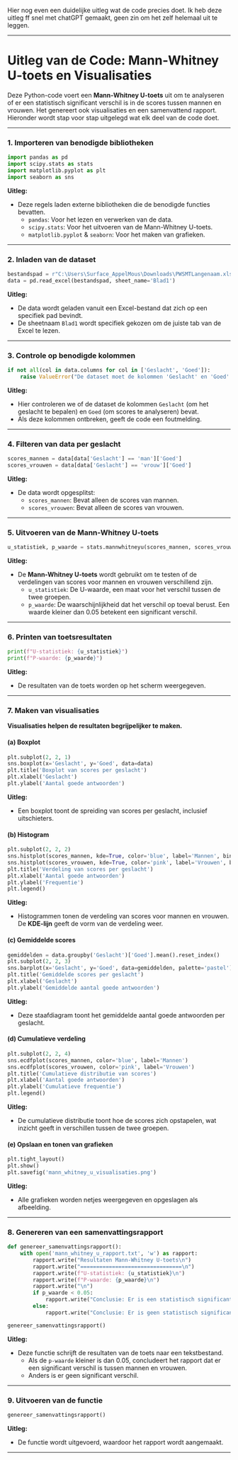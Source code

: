 Hier nog even een duidelijke uitleg wat de code precies doet. Ik heb deze uitleg ff snel met chatGPT gemaakt, geen zin om het zelf helemaal uit te leggen. 


---

# Uitleg van de Code: Mann-Whitney U-toets en Visualisaties

Deze Python-code voert een **Mann-Whitney U-toets** uit om te analyseren of er een statistisch significant verschil is in de scores tussen mannen en vrouwen. Het genereert ook visualisaties en een samenvattend rapport. Hieronder wordt stap voor stap uitgelegd wat elk deel van de code doet.

---

### 1. Importeren van benodigde bibliotheken
```python
import pandas as pd
import scipy.stats as stats
import matplotlib.pyplot as plt
import seaborn as sns
```
**Uitleg:** 
- Deze regels laden externe bibliotheken die de benodigde functies bevatten.
  - `pandas`: Voor het lezen en verwerken van de data.
  - `scipy.stats`: Voor het uitvoeren van de Mann-Whitney U-toets.
  - `matplotlib.pyplot` & `seaborn`: Voor het maken van grafieken.

---

### 2. Inladen van de dataset
```python
bestandspad = r"C:\Users\Surface_AppelMous\Downloads\PWSMTLangenaam.xlsx"
data = pd.read_excel(bestandspad, sheet_name='Blad1')
```
**Uitleg:** 
- De data wordt geladen vanuit een Excel-bestand dat zich op een specifiek pad bevindt. 
- De sheetnaam `Blad1` wordt specifiek gekozen om de juiste tab van de Excel te lezen.

---

### 3. Controle op benodigde kolommen
```python
if not all(col in data.columns for col in ['Geslacht', 'Goed']):
    raise ValueError("De dataset moet de kolommen 'Geslacht' en 'Goed' bevatten.")
```
**Uitleg:** 
- Hier controleren we of de dataset de kolommen `Geslacht` (om het geslacht te bepalen) en `Goed` (om scores te analyseren) bevat.
- Als deze kolommen ontbreken, geeft de code een foutmelding.

---

### 4. Filteren van data per geslacht
```python
scores_mannen = data[data['Geslacht'] == 'man']['Goed']
scores_vrouwen = data[data['Geslacht'] == 'vrouw']['Goed']
```
**Uitleg:** 
- De data wordt opgesplitst:
  - `scores_mannen`: Bevat alleen de scores van mannen.
  - `scores_vrouwen`: Bevat alleen de scores van vrouwen.

---

### 5. Uitvoeren van de Mann-Whitney U-toets
```python
u_statistiek, p_waarde = stats.mannwhitneyu(scores_mannen, scores_vrouwen, alternative='two-sided')
```
**Uitleg:** 
- De **Mann-Whitney U-toets** wordt gebruikt om te testen of de verdelingen van scores voor mannen en vrouwen verschillend zijn.
  - `u_statistiek`: De U-waarde, een maat voor het verschil tussen de twee groepen.
  - `p_waarde`: De waarschijnlijkheid dat het verschil op toeval berust. Een waarde kleiner dan 0.05 betekent een significant verschil.

---

### 6. Printen van toetsresultaten
```python
print(f"U-statistiek: {u_statistiek}")
print(f"P-waarde: {p_waarde}")
```
**Uitleg:** 
- De resultaten van de toets worden op het scherm weergegeven.

---

### 7. Maken van visualisaties
**Visualisaties helpen de resultaten begrijpelijker te maken.**

#### (a) Boxplot
```python
plt.subplot(2, 2, 1)
sns.boxplot(x='Geslacht', y='Goed', data=data)
plt.title('Boxplot van scores per geslacht')
plt.xlabel('Geslacht')
plt.ylabel('Aantal goede antwoorden')
```
**Uitleg:** 
- Een boxplot toont de spreiding van scores per geslacht, inclusief uitschieters.

#### (b) Histogram
```python
plt.subplot(2, 2, 2)
sns.histplot(scores_mannen, kde=True, color='blue', label='Mannen', bins=10, alpha=0.7)
sns.histplot(scores_vrouwen, kde=True, color='pink', label='Vrouwen', bins=10, alpha=0.7)
plt.title('Verdeling van scores per geslacht')
plt.xlabel('Aantal goede antwoorden')
plt.ylabel('Frequentie')
plt.legend()
```
**Uitleg:** 
- Histogrammen tonen de verdeling van scores voor mannen en vrouwen. De **KDE-lijn** geeft de vorm van de verdeling weer.

#### (c) Gemiddelde scores
```python
gemiddelden = data.groupby('Geslacht')['Goed'].mean().reset_index()
plt.subplot(2, 2, 3)
sns.barplot(x='Geslacht', y='Goed', data=gemiddelden, palette='pastel')
plt.title('Gemiddelde scores per geslacht')
plt.xlabel('Geslacht')
plt.ylabel('Gemiddelde aantal goede antwoorden')
```
**Uitleg:** 
- Deze staafdiagram toont het gemiddelde aantal goede antwoorden per geslacht.

#### (d) Cumulatieve verdeling
```python
plt.subplot(2, 2, 4)
sns.ecdfplot(scores_mannen, color='blue', label='Mannen')
sns.ecdfplot(scores_vrouwen, color='pink', label='Vrouwen')
plt.title('Cumulatieve distributie van scores')
plt.xlabel('Aantal goede antwoorden')
plt.ylabel('Cumulatieve frequentie')
plt.legend()
```
**Uitleg:** 
- De cumulatieve distributie toont hoe de scores zich opstapelen, wat inzicht geeft in verschillen tussen de twee groepen.

#### (e) Opslaan en tonen van grafieken
```python
plt.tight_layout()
plt.show()
plt.savefig('mann_whitney_u_visualisaties.png')
```
**Uitleg:** 
- Alle grafieken worden netjes weergegeven en opgeslagen als afbeelding.

---

### 8. Genereren van een samenvattingsrapport
```python
def genereer_samenvattingsrapport():
    with open('mann_whitney_u_rapport.txt', 'w') as rapport:
        rapport.write("Resultaten Mann-Whitney U-toets\n")
        rapport.write("================================\n")
        rapport.write(f"U-statistiek: {u_statistiek}\n")
        rapport.write(f"P-waarde: {p_waarde}\n")
        rapport.write("\n")
        if p_waarde < 0.05:
            rapport.write("Conclusie: Er is een statistisch significant verschil tussen de twee groepen.\n")
        else:
            rapport.write("Conclusie: Er is geen statistisch significant verschil tussen de twee groepen.\n")

genereer_samenvattingsrapport()
```
**Uitleg:** 
- Deze functie schrijft de resultaten van de toets naar een tekstbestand.
  - Als de `p-waarde` kleiner is dan 0.05, concludeert het rapport dat er een significant verschil is tussen mannen en vrouwen.
  - Anders is er geen significant verschil.

---

### 9. Uitvoeren van de functie
```python
genereer_samenvattingsrapport()
```
**Uitleg:** 
- De functie wordt uitgevoerd, waardoor het rapport wordt aangemaakt.

---
